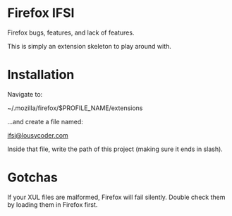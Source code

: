 Firefox IFSI
============
Firefox bugs, features, and lack of features.

This is simply an extension skeleton to play around with.

Installation
============
Navigate to:

  ~/.mozilla/firefox/$PROFILE_NAME/extensions

...and create a file named:

  ifsi@lousycoder.com

Inside that file, write the path of this project (making sure it ends in slash).

Gotchas
=======
If your XUL files are malformed, Firefox will fail silently.  Double check them by loading them in Firefox first.
